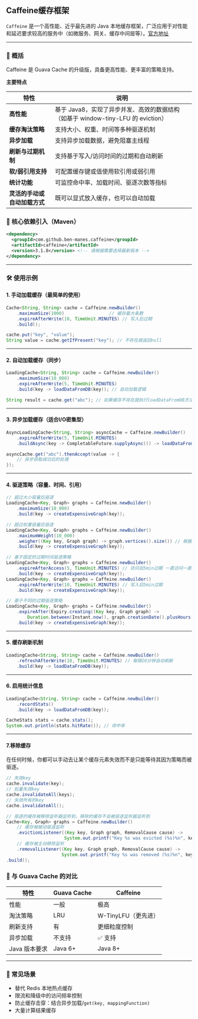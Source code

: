 ## Caffeine缓存框架

`Caffeine` 是一个高性能、近乎最先进的 Java 本地缓存框架，广泛应用于对性能和延迟要求较高的服务中（如微服务、网关、缓存中间层等）。[官方地址](https://github.com/ben-manes/caffeine/wiki/Home-zh-CN)

------

### 🧭 概括

Caffeine 是 Guava Cache 的升级版，具备更高性能、更丰富的策略支持。

**主要特点**

| 特性                         | 说明                                                         |
| ---------------------------- | ------------------------------------------------------------ |
| **高性能**                   | 基于 Java8，实现了异步并发、高效的数据结构（如基于 window-tiny-LFU 的 eviction） |
| **缓存淘汰策略**             | 支持大小、权重、时间等多种驱逐机制                           |
| **异步加载**                 | 支持异步加载数据，避免阻塞主线程                             |
| **刷新与过期机制**           | 支持基于写入/访问时间的过期和自动刷新                        |
| **软/弱引用支持**            | 可配置缓存键或值使用软引用或弱引用                           |
| **统计功能**                 | 可监控命中率、加载时间、驱逐次数等指标                       |
| **灵活的手动或自动加载方式** | 既可以显式放入缓存，也可以自动加载                           |



### 🧱 核心依赖引入（Maven）

```xml
<dependency>
  <groupId>com.github.ben-manes.caffeine</groupId>
  <artifactId>caffeine</artifactId>
  <version>3.1.8</version> <!-- 请根据需要选择最新版本 -->
</dependency>
```

------

### 🛠️ 使用示例

#### 1. 手动加载缓存（最简单的使用）

```java
Cache<String, String> cache = Caffeine.newBuilder()
    .maximumSize(1000)                 // 缓存最大条数
    .expireAfterWrite(10, TimeUnit.MINUTES) // 写入后过期
    .build();

cache.put("key", "value");
String value = cache.getIfPresent("key"); // 不存在就返回null
```

------

#### 2. 自动加载缓存（同步）

```java
LoadingCache<String, String> cache = Caffeine.newBuilder()
    .maximumSize(10_000)
    .expireAfterWrite(5, TimeUnit.MINUTES)
    .build(key -> loadDataFromDB(key)); // 自动加载逻辑

String result = cache.get("abc"); // 如果缓存不存在就执行loadDataFromDB方法
```

------

#### 3. 异步加载缓存（适合I/O密集型）

```java
AsyncLoadingCache<String, String> asyncCache = Caffeine.newBuilder()
    .expireAfterWrite(5, TimeUnit.MINUTES)
    .buildAsync(key -> CompletableFuture.supplyAsync(() -> loadDataFromDB(key)));

asyncCache.get("abc").thenAccept(value -> {
    // 异步获取成功后的处理
});
```

------

#### 4. 驱逐策略（容量、时间、引用）

```java
// 超过大小容量后驱逐
LoadingCache<Key, Graph> graphs = Caffeine.newBuilder()
    .maximumSize(10_000)
    .build(key -> createExpensiveGraph(key));

// 超过权重容量后驱逐
LoadingCache<Key, Graph> graphs = Caffeine.newBuilder()
    .maximumWeight(10_000)
    .weigher((Key key, Graph graph) -> graph.vertices().size()) // 根据key和value自己定义每个缓存的权重
    .build(key -> createExpensiveGraph(key));

// 基于固定的过期时间驱逐策略
LoadingCache<Key, Graph> graphs = Caffeine.newBuilder()
    .expireAfterAccess(5, TimeUnit.MINUTES) // 访问后5min过期 一直访问一直不过期
    .build(key -> createExpensiveGraph(key));
LoadingCache<Key, Graph> graphs = Caffeine.newBuilder()
    .expireAfterWrite(10, TimeUnit.MINUTES) // 写入后5min过期
    .build(key -> createExpensiveGraph(key));

// 基于不同的过期驱逐策略
LoadingCache<Key, Graph> graphs = Caffeine.newBuilder()
    .expireAfter(Expiry.creating((Key key, Graph graph) -> 
        Duration.between(Instant.now(), graph.creationDate().plusHours(5))))
    .build(key -> createExpensiveGraph(key));
```

------

#### 5. 缓存刷新机制

```java
LoadingCache<String, String> cache = Caffeine.newBuilder()
    .refreshAfterWrite(10, TimeUnit.MINUTES) // 每隔10分钟自动刷新
    .build(key -> loadDataFromDB(key));
```

------

#### 6. 启用统计信息

```java
LoadingCache<String, String> cache = Caffeine.newBuilder()
    .recordStats()
    .build(key -> loadDataFromDB(key));

CacheStats stats = cache.stats();
System.out.println(stats.hitRate()); // 命中率
```

------

#### 7.移除缓存

在任何时候，你都可以手动去让某个缓存元素失效而不是只能等待其因为策略而被驱逐。

```java
// 失效key
cache.invalidate(key);
// 批量失效key
cache.invalidateAll(keys);
// 失效所有的key
cache.invalidateAll();

// 驱逐的缓存被移除监听器监听到，移除的缓存不会被驱逐监听器监听到
Cache<Key, Graph> graphs = Caffeine.newBuilder()
    // 缓存被被动驱逐监听
    .evictionListener((Key key, Graph graph, RemovalCause cause) -> 
                      System.out.printf("Key %s was evicted (%s)%n", key, cause))
    // 缓存被主动移除监听
    .removalListener((Key key, Graph graph, RemovalCause cause) -> 
                     System.out.printf("Key %s was removed (%s)%n", key, cause))
.build();
```



### 🚀 与 Guava Cache 的对比

| 特性          | Guava Cache | Caffeine            |
| ------------- | ----------- | ------------------- |
| 性能          | 一般        | 极高                |
| 淘汰策略      | LRU         | W-TinyLFU（更先进） |
| 刷新支持      | 有          | 更细粒度控制        |
| 异步加载      | 不支持      | ✅ 支持              |
| Java 版本要求 | Java 6+     | Java 8+             |



------

### 🌼 常见场景

- 替代 Redis 本地热点缓存
- 限流和降级中的访问频率控制
- 防止缓存击穿：结合异步加载/`get(key, mappingFunction)`
- 大量计算结果缓存